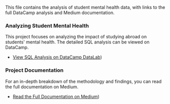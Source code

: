 This file contains the analysis of student mental health data, with links to the full DataCamp analysis and Medium documentation.

### Analyzing Student Mental Health
This project focuses on analyzing the impact of studying abroad on students' mental health. The detailed SQL analysis can be viewed on DataCamp.

- [View SQL Analysis on DataCamp DataLab](https://www.datacamp.com/datalab/w/b9f2c9a1-e3d4-49f1-a677-57224df3b4b1/edit))

### Project Documentation
For an in-depth breakdown of the methodology and findings, you can read the full documentation on Medium.

- [Read the Full Documentation on Medium](https://medium.com/@kabirabusari/the-study-abroad-effect-what-data-reveals-about-international-students-mental-health-db0fa30cfd09))
